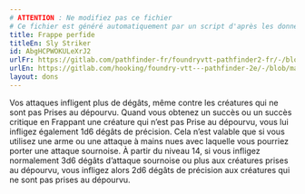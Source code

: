 ```yaml
---
# ATTENTION : Ne modifiez pas ce fichier
# Ce fichier est généré automatiquement par un script d'après les données du module Foundry VTT officiel et de sa traduction
title: Frappe perfide
titleEn: Sly Striker
id: AbgHCPWOKULeXrJ2
urlFr: https://gitlab.com/pathfinder-fr/foundryvtt-pathfinder2-fr/-/blob/master/data/feats/AbgHCPWOKULeXrJ2.htm
urlEn: https://gitlab.com/hooking/foundry-vtt---pathfinder-2e/-/blob/master/packs/data/feats.db/sly-striker.json
layout: dons
---
```

Vos attaques infligent plus de dégâts, même contre les créatures qui ne sont pas Prises au dépourvu. Quand vous obtenez un succès ou un succès critique en Frappant une créature qui n’est pas Prise au dépourvu, vous lui infligez également 1d6 dégâts de précision. Cela n’est valable que si vous utilisez une arme ou une attaque à mains nues avec laquelle vous pourriez porter une attaque sournoise. À partir du niveau 14, si vous infligez normalement 3d6 dégâts d’attaque sournoise ou plus aux créatures prises au dépourvu, vous infligez alors 2d6 dégâts de précision aux créatures qui ne sont pas prises au dépourvu.
